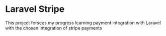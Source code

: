 # Laravel Stripe

<p> This project forsees my progress learning payment integration with Laravel with the chosen integration of stripe payments</p>
